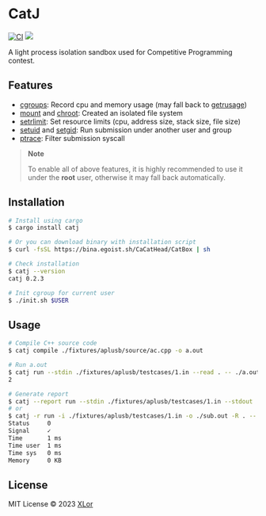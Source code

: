# CatJ

[![CI](https://github.com/CaCatHead/CatBox/actions/workflows/ci.yml/badge.svg)](https://github.com/CaCatHead/CatBox/actions/workflows/ci.yml) [![](https://img.shields.io/crates/v/catj)](https://crates.io/crates/catj)

A light process isolation sandbox used for Competitive Programming contest.

## Features
 
+ [cgroups](https://man7.org/linux/man-pages/man7/cgroups.7.html): Record cpu and memory usage (may fall back to [getrusage](https://man7.org/linux/man-pages/man2/getrusage.2.html))
+ [mount](https://man7.org/linux/man-pages/man2/mount.2.html) and [chroot](https://man7.org/linux/man-pages/man2/chroot.2.html): Created an isolated file system
+ [setrlimit](https://man7.org/linux/man-pages/man2/getrlimit.2.html): Set resource limits (cpu, address size, stack size, file size)
+ [setuid](https://man7.org/linux/man-pages/man2/setuid.2.html) and [setgid](https://man7.org/linux/man-pages/man2/setuid.2.html): Run submission under another user and group
+ [ptrace](https://man7.org/linux/man-pages/man2/ptrace.2.html): Filter submission syscall

> **Note**
>
> To enable all of above features, it is highly recommended to use it under the **root** user, otherwise it may fall back automatically.

## Installation

```bash
# Install using cargo
$ cargo install catj

# Or you can download binary with installation script
$ curl -fsSL https://bina.egoist.sh/CaCatHead/CatBox | sh

# Check installation
$ catj --version
catj 0.2.3

# Init cgroup for current user
$ ./init.sh $USER
```

## Usage

```bash
# Compile C++ source code
$ catj compile ./fixtures/aplusb/source/ac.cpp -o a.out

# Run a.out
$ catj run --stdin ./fixtures/aplusb/testcases/1.in --read . -- ./a.out
2

# Generate report
$ catj --report run --stdin ./fixtures/aplusb/testcases/1.in --stdout ./sub.out --read . -- ./a.out
# or
$ catj -r run -i ./fixtures/aplusb/testcases/1.in -o ./sub.out -R . -- ./a.out
Status     0
Signal     ✓
Time       1 ms
Time user  1 ms
Time sys   0 ms
Memory     0 KB
```

## License

MIT License © 2023 [XLor](https://github.com/yjl9903)
